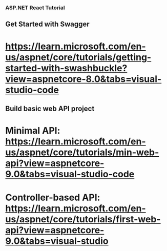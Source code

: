 ### ASP.NET React Tutorial

## Get Started with Swagger

# https://learn.microsoft.com/en-us/aspnet/core/tutorials/getting-started-with-swashbuckle?view=aspnetcore-8.0&tabs=visual-studio-code

## Build basic web API project

# Minimal API:  https://learn.microsoft.com/en-us/aspnet/core/tutorials/min-web-api?view=aspnetcore-9.0&tabs=visual-studio-code

# Controller-based API:  https://learn.microsoft.com/en-us/aspnet/core/tutorials/first-web-api?view=aspnetcore-9.0&tabs=visual-studio

